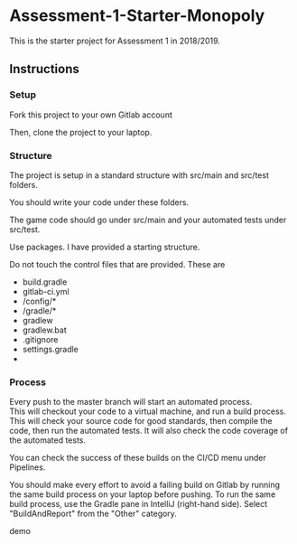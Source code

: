 # Assessment-1-Starter-Monopoly

This is the starter project for Assessment 1 in 2018/2019.

## Instructions

### Setup

Fork this project to your own Gitlab account

Then, clone the project to your laptop.

### Structure

The project is setup in a standard structure with src/main and src/test folders.

You should write your code under these folders.

The game code should go under src/main and your automated tests under src/test.

Use packages.  I have provided a starting structure.

Do not touch the control files that are provided.  These are

* build.gradle
* gitlab-ci.yml
* /config/*
* /gradle/*
* gradlew
* gradlew.bat
* .gitignore
* settings.gradle
* 
### Process

Every push to the master branch will start an automated process.  
This will checkout your code to a virtual machine, and run a build process.
This will check your source code for good standards, then compile the code, 
then run the automated tests.  It will also check the code coverage of the
automated tests.

You can check the success of these builds on the CI/CD menu under Pipelines.

You should make every effort to avoid a failing build on Gitlab by running the 
same build process on your laptop before pushing.  To run the same build process, 
use the Gradle pane in IntelliJ (right-hand side).  Select "BuildAndReport" from the 
"Other" category.

demo